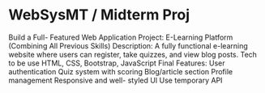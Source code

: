 # WebSysMT / Midterm Proj
Build a Full- Featured Web Application
Project: E-Learning
Platform (Combining All
Previous Skills)
Description: A fully
functional e-learning
website where users can
register, take quizzes, and view blog posts. Tech to be use HTML, CSS, Bootstrap, JavaScript
Final Features:
User authentication
Quiz system with scoring
Blog/article section
Profile management
Responsive and well-
styled UI
Use temporary API
